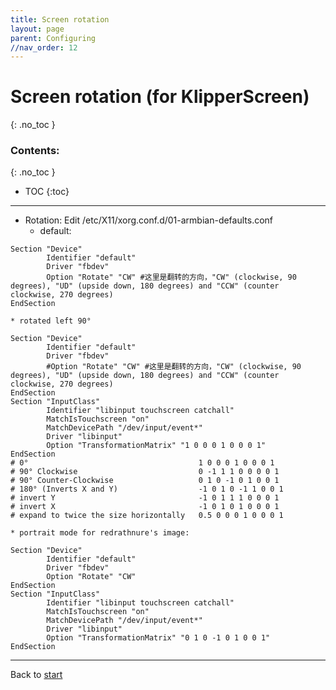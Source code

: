 ```yaml
---
title: Screen rotation
layout: page
parent: Configuring
//nav_order: 12
---
```

# Screen rotation (for KlipperScreen)
{: .no_toc }
### Contents:
{: .no_toc }
- TOC
{:toc}
----

  * Rotation: Edit /etc/X11/xorg.conf.d/01-armbian-defaults.conf
    * default:
```
Section "Device"
        Identifier "default"
        Driver "fbdev"
        Option "Rotate" "CW" #这里是翻转的方向，"CW" (clockwise, 90 degrees), "UD" (upside down, 180 degrees) and "CCW" (counter clockwise, 270 degrees)
EndSection
```
    * rotated left 90°
```
Section "Device"
        Identifier "default"
        Driver "fbdev"
        #Option "Rotate" "CW" #这里是翻转的方向，"CW" (clockwise, 90 degrees), "UD" (upside down, 180 degrees) and "CCW" (counter clockwise, 270 degrees)
EndSection
Section "InputClass"
        Identifier "libinput touchscreen catchall"
        MatchIsTouchscreen "on"
        MatchDevicePath "/dev/input/event*"
        Driver "libinput"
        Option "TransformationMatrix" "1 0 0 0 1 0 0 0 1"
EndSection
# 0°                                      1 0 0 0 1 0 0 0 1
# 90° Clockwise                           0 -1 1 1 0 0 0 0 1
# 90° Counter-Clockwise                   0 1 0 -1 0 1 0 0 1
# 180° (Inverts X and Y)                  -1 0 1 0 -1 1 0 0 1
# invert Y                                -1 0 1 1 1 0 0 0 1
# invert X                                -1 0 1 0 1 0 0 0 1
# expand to twice the size horizontally   0.5 0 0 0 1 0 0 0 1
```

    * portrait mode for redrathnure's image:
```
Section "Device"
        Identifier "default"
        Driver "fbdev"
        Option "Rotate" "CW"
EndSection
Section "InputClass"
        Identifier "libinput touchscreen catchall"
        MatchIsTouchscreen "on"
        MatchDevicePath "/dev/input/event*"
        Driver "libinput"
        Option "TransformationMatrix" "0 1 0 -1 0 1 0 0 1"
EndSection
```

----
Back to [start](index.html)
